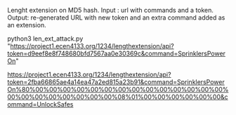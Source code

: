 Lenght extension on MD5 hash. 
Input : url with commands and a token.
Output: re-generated URL with new token and an extra command added as an extension.

python3 len_ext_attack.py "https://project1.ecen4133.org/1234/lengthextension/api?token=d9eef8e8f748680bfd7567aa0e30369c&command=SprinklersPowerOn"

https://project1.ecen4133.org/1234/lengthextension/api?token=2fba66865ae4a14ea47a2ed815a23b91&command=SprinklersPowerOn%80%00%00%00%00%00%00%00%00%00%00%00%00%00%00%00%00%00%00%00%00%00%00%08%01%00%00%00%00%00%00&command=UnlockSafes
